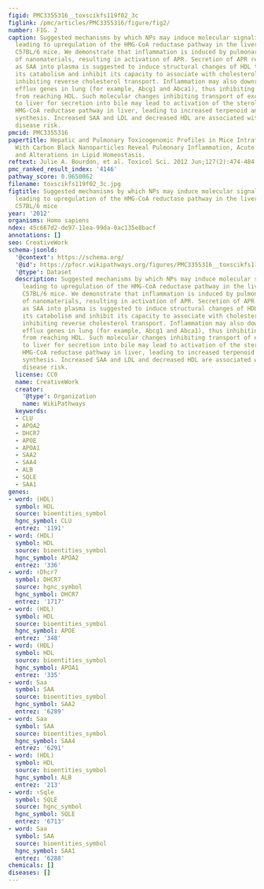 ```yaml
---
figid: PMC3355316__toxscikfs119f02_3c
figlink: /pmc/articles/PMC3355316/figure/fig2/
number: FIG. 2
caption: Suggested mechanisms by which NPs may induce molecular signaling cascades
  leading to upregulation of the HMG-CoA reductase pathway in the liver of exposed
  C57BL/6 mice. We demonstrate that inflammation is induced by pulmonary deposition
  of nanomaterials, resulting in activation of APR. Secretion of APR reactants such
  as SAA into plasma is suggested to induce structural changes of HDL that may increase
  its catabolism and inhibit its capacity to associate with cholesterol, thus potentially
  inhibiting reverse cholesterol transport. Inflammation may also downregulate cholesterol
  efflux genes in lung (for example, Abcg1 and Abca1), thus inhibiting cholesterol
  from reaching HDL. Such molecular changes inhibiting transport of excess cholesterol
  to liver for secretion into bile may lead to activation of the sterol-sensitive
  HMG-CoA reductase pathway in liver, leading to increased terpenoid and cholesterol
  synthesis. Increased SAA and LDL and decreased HDL are associated with cardiovascular
  disease risk.
pmcid: PMC3355316
papertitle: Hepatic and Pulmonary Toxicogenomic Profiles in Mice Intratracheally Instilled
  With Carbon Black Nanoparticles Reveal Pulmonary Inflammation, Acute Phase Response,
  and Alterations in Lipid Homeostasis.
reftext: Julie A. Bourdon, et al. Toxicol Sci. 2012 Jun;127(2):474-484.
pmc_ranked_result_index: '4146'
pathway_score: 0.9650062
filename: toxscikfs119f02_3c.jpg
figtitle: Suggested mechanisms by which NPs may induce molecular signaling cascades
  leading to upregulation of the HMG-CoA reductase pathway in the liver of exposed
  C57BL/6 mice
year: '2012'
organisms: Homo sapiens
ndex: 45c667d2-de97-11ea-99da-0ac135e8bacf
annotations: []
seo: CreativeWork
schema-jsonld:
  '@context': https://schema.org/
  '@id': https://pfocr.wikipathways.org/figures/PMC3355316__toxscikfs119f02_3c.html
  '@type': Dataset
  description: Suggested mechanisms by which NPs may induce molecular signaling cascades
    leading to upregulation of the HMG-CoA reductase pathway in the liver of exposed
    C57BL/6 mice. We demonstrate that inflammation is induced by pulmonary deposition
    of nanomaterials, resulting in activation of APR. Secretion of APR reactants such
    as SAA into plasma is suggested to induce structural changes of HDL that may increase
    its catabolism and inhibit its capacity to associate with cholesterol, thus potentially
    inhibiting reverse cholesterol transport. Inflammation may also downregulate cholesterol
    efflux genes in lung (for example, Abcg1 and Abca1), thus inhibiting cholesterol
    from reaching HDL. Such molecular changes inhibiting transport of excess cholesterol
    to liver for secretion into bile may lead to activation of the sterol-sensitive
    HMG-CoA reductase pathway in liver, leading to increased terpenoid and cholesterol
    synthesis. Increased SAA and LDL and decreased HDL are associated with cardiovascular
    disease risk.
  license: CC0
  name: CreativeWork
  creator:
    '@type': Organization
    name: WikiPathways
  keywords:
  - CLU
  - APOA2
  - DHCR7
  - APOE
  - APOA1
  - SAA2
  - SAA4
  - ALB
  - SQLE
  - SAA1
genes:
- word: (HDL)
  symbol: HDL
  source: bioentities_symbol
  hgnc_symbol: CLU
  entrez: '1191'
- word: (HDL)
  symbol: HDL
  source: bioentities_symbol
  hgnc_symbol: APOA2
  entrez: '336'
- word: ↑Dhcr7
  symbol: DHCR7
  source: hgnc_symbol
  hgnc_symbol: DHCR7
  entrez: '1717'
- word: (HDL)
  symbol: HDL
  source: bioentities_symbol
  hgnc_symbol: APOE
  entrez: '348'
- word: (HDL)
  symbol: HDL
  source: bioentities_symbol
  hgnc_symbol: APOA1
  entrez: '335'
- word: Saa
  symbol: SAA
  source: bioentities_symbol
  hgnc_symbol: SAA2
  entrez: '6289'
- word: Saa
  symbol: SAA
  source: bioentities_symbol
  hgnc_symbol: SAA4
  entrez: '6291'
- word: (HDL)
  symbol: HDL
  source: bioentities_symbol
  hgnc_symbol: ALB
  entrez: '213'
- word: ↑Sqle
  symbol: SQLE
  source: hgnc_symbol
  hgnc_symbol: SQLE
  entrez: '6713'
- word: Saa
  symbol: SAA
  source: bioentities_symbol
  hgnc_symbol: SAA1
  entrez: '6288'
chemicals: []
diseases: []
---
```

